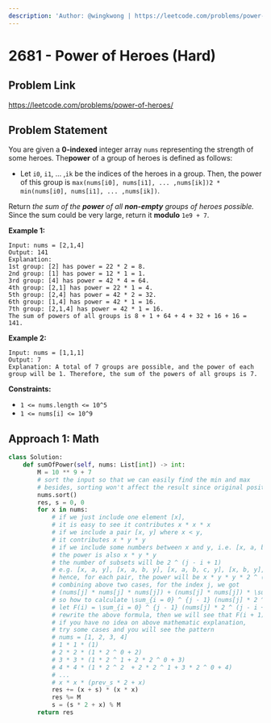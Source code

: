 ```yaml
---
description: 'Author: @wingkwong | https://leetcode.com/problems/power-of-heroes/'
---
```


# 2681 - Power of Heroes (Hard) 

## Problem Link

https://leetcode.com/problems/power-of-heroes/

## Problem Statement

You are given a **0-indexed** integer array `nums` representing the strength of some heroes. The**power** of a group of heroes is defined as follows:

- Let `i0`, `i1`, ... ,`ik` be the indices of the heroes in a group. Then, the power of this group is `max(nums[i0], nums[i1], ... ,nums[ik])2 * min(nums[i0], nums[i1], ... ,nums[ik])`.

Return *the sum of the **power** of all **non-empty** groups of heroes possible.* Since the sum could be very large, return it **modulo** `1e9 + 7`.

**Example 1:**

```
Input: nums = [2,1,4]
Output: 141
Explanation: 
1st group: [2] has power = 22 * 2 = 8.
2nd group: [1] has power = 12 * 1 = 1. 
3rd group: [4] has power = 42 * 4 = 64. 
4th group: [2,1] has power = 22 * 1 = 4. 
5th group: [2,4] has power = 42 * 2 = 32. 
6th group: [1,4] has power = 42 * 1 = 16. 
7th group: [2,1,4] has power = 42 * 1 = 16. 
The sum of powers of all groups is 8 + 1 + 64 + 4 + 32 + 16 + 16 = 141.
```

**Example 2:**

```
Input: nums = [1,1,1]
Output: 7
Explanation: A total of 7 groups are possible, and the power of each group will be 1. Therefore, the sum of the powers of all groups is 7.
```

**Constraints:**

- `1 <= nums.length <= 10^5`
- `1 <= nums[i] <= 10^9`

## Approach 1: Math

<Tabs>
<TabItem value="py" label="Python">
<SolutionAuthor name="@wingkwong"/>

```py
class Solution:
    def sumOfPower(self, nums: List[int]) -> int:
        M = 10 ** 9 + 7
        # sort the input so that we can easily find the min and max
        # besides, sorting won't affect the result since original position doesn't matter
        nums.sort()
        res, s = 0, 0
        for x in nums:
            # if we just include one element [x], 
            # it is easy to see it contributes x * x * x
            # if we include a pair [x, y] where x < y, 
            # it contributes x * y * y 
            # if we include some numbers between x and y, i.e. [x, a, b, c, y] where x < a, b, c < y
            # the power is also x * y * y 
            # the number of subsets will be 2 ^ (j - i + 1)
            # e.g. [x, a, y], [x, a, b, y], [x, a, b, c, y], [x, b, y], [x, b, c] ...
            # hence, for each pair, the power will be x * y * y * 2 ^ (j - i + 1)
            # combining above two cases, for the index j, we got
            # (nums[j] * nums[j] * nums[j]) + (nums[j] * nums[j]) * \sum_{i = 0} ^ {j - 1} (nums[j] * 2 ^ (j - i + 1))
            # so how to calculate \sum_{i = 0} ^ {j - 1} (nums[j] * 2 ^ (j - i + 1)) in a linear time?
            # let F(i) = \sum_{i = 0} ^ {j - 1} (nums[j] * 2 ^ (j - i + 1))
            # rewrite the above formula, then we will see that F(i + 1) would be 2 * F(i) + nums[i]
			# if you have no idea on above mathematic explanation, 
			# try some cases and you will see the pattern
			# nums = [1, 2, 3, 4]
			# 1 * 1 * (1)
			# 2 * 2 * (1 * 2 ^ 0 + 2)
			# 3 * 3 * (1 * 2 ^ 1 + 2 * 2 ^ 0 + 3)
			# 4 * 4 * (1 * 2 ^ 2  + 2 * 2 ^ 1 + 3 * 2 ^ 0 + 4)
			# ...
			# x * x * (prev_s * 2 + x)
            res += (x + s) * (x * x) 
            res %= M
            s = (s * 2 + x) % M
        return res
```

</TabItem>
</Tabs>